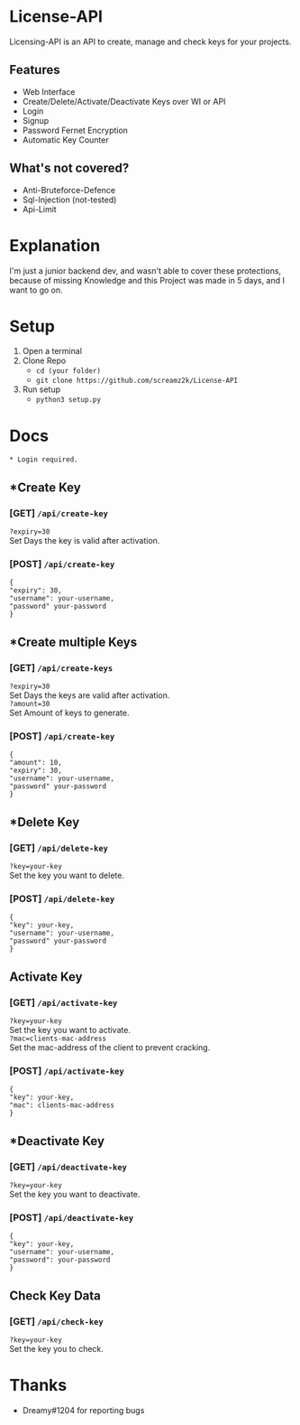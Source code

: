 # License-API
Licensing-API is an API to create, manage and check keys for your projects.

## Features
- Web Interface
- Create/Delete/Activate/Deactivate Keys over WI or API
- Login
- Signup
- Password Fernet Encryption
- Automatic Key Counter 
## What's not covered?
- Anti-Bruteforce-Defence
- Sql-Injection (not-tested)
- Api-Limit
# Explanation
I'm just a junior backend dev, and wasn't able to cover these protections,
because of missing Knowledge and this Project was made in 5 days, and I want to go on.
# Setup
1. Open a terminal 
2. Clone Repo
    - ``cd (your folder)``
    - ``git clone https://github.com/screamz2k/License-API``
3. Run setup
    - ``python3 setup.py``

# Docs
``* Login required.``

## *Create Key
### [GET] ``/api/create-key``
``?expiry=30``<br>
Set Days the key is valid after activation.

### [POST] ``/api/create-key``
```
{
"expiry": 30,
"username": your-username,
"password" your-password
}
```
## *Create multiple Keys
### [GET] ``/api/create-keys``
``?expiry=30``<br>
Set Days the keys are valid after activation.<br>
``?amount=30``<br>
Set Amount of keys to generate.
### [POST] ``/api/create-key``
```
{
"amount": 10,
"expiry": 30,
"username": your-username,
"password" your-password
}
```
## *Delete Key
### [GET] ``/api/delete-key``
``?key=your-key``<br>
Set the key you want to delete.<br>
### [POST] ``/api/delete-key``
```
{
"key": your-key,
"username": your-username,
"password" your-password
}
```
## Activate Key
### [GET] ``/api/activate-key``
``?key=your-key``<br>
Set the key you want to activate.<br>
``?mac=clients-mac-address``<br>
Set the mac-address of the client to prevent cracking.<br>
### [POST] ``/api/activate-key``
```
{
"key": your-key,
"mac": clients-mac-address
}
```
## *Deactivate Key
### [GET] ``/api/deactivate-key``
``?key=your-key``<br>
Set the key you want to deactivate.<br>
### [POST] ``/api/deactivate-key``
```
{
"key": your-key,
"username": your-username,
"password": your-password
}
```
## Check Key Data
### [GET] ``/api/check-key``
``?key=your-key``<br>
Set the key you to check.<br>
# Thanks
- Dreamy#1204 for reporting bugs 
